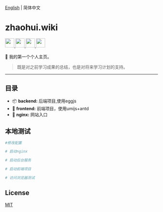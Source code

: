 [English](./README.md) | 简体中文

# zhaohui.wiki 

<div align="left">
<a href="https://reactjs.org/">
<img src="http://www.runoob.com/wp-content/uploads/2016/02/react.png" width="30" hegiht="30"/>
</a>
<a  href="https://umijs.org/zh/">
<img src="https://camo.githubusercontent.com/ba05c0ec5085fc7ecb51b4e1c0e369b77b548fee/68747470733a2f2f67772e616c697061796f626a656374732e636f6d2f7a6f732f726d73706f7274616c2f435a634a73584f5843714962676c426a547257732e706e67" width="30" hegiht="30"/>
</a>
<a href="https://ant.design/index-cn">
<img src="https://gw.alipayobjects.com/zos/rmsportal/KDpgvguMpGfqaHPjicRK.svg" width="30" hegiht="30" />
</a>
<a href="https://eggjs.org/zh-cn/"> 
<img src="https://avatars2.githubusercontent.com/u/15833670?s=200&v=4" width="30" hegiht="30" />
</a>
</div>
<br/>
🌋 我的第一个个人主页。 

>既是对之前学习成果的总结，也是对将来学习计划的支持。

---

## 目录

* 📦 **backend:** 后端项目,使用eggjs
* 🏈 **frontend:** 前端项目，使用umijs+antd
* 🎉 **nginx:** 网站入口

## 本地测试

```bash
#修改配置

# 启动nginx

# 启动后台服务

# 启动前端项目

# 访问浏览器测试

```

## License

[MIT](https://github.com/2581543189/zhaohui_wiki/blob/dev/LICENSE)
